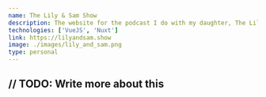 ```yaml
---
name: The Lily & Sam Show
description: The website for the podcast I do with my daughter, The Lily & Sam Show.
technologies: ['VueJS', 'Nuxt']
link: https://lilyandsam.show
image: ./images/lily_and_sam.png
type: personal
---
```


<h2 class="font-mono">// TODO: Write more about this</h2>